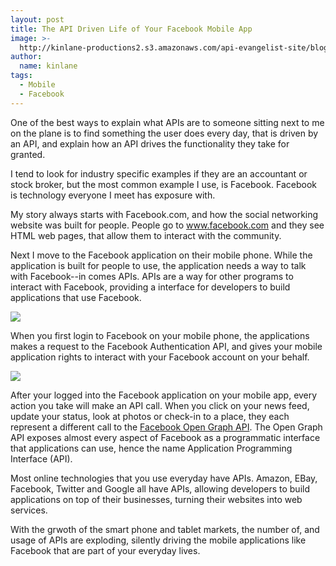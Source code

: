 ```yaml
---
layout: post
title: The API Driven Life of Your Facebook Mobile App
image: >-
  http://kinlane-productions2.s3.amazonaws.com/api-evangelist-site/blog/iPhone-Desktop.png
author:
  name: kinlane
tags:
  - Mobile
  - Facebook
---
```

One of the best ways to explain what APIs are to someone sitting next to me on the plane is to find something the user does every day, that is driven by an API, and explain how an API drives the functionality they take for granted.

I tend to look for industry specific examples if they are an accountant or stock broker, but the most common example I use, is Facebook. Facebook is technology everyone I meet has exposure with.

My story always starts with Facebook.com, and how the social networking website was built for people. People go to www.facebook.com and they see HTML web pages, that allow them to interact with the community.

Next I move to the Facebook application on their mobile phone. While the application is built for people to use, the application needs a way to talk with Facebook--in comes APIs. APIs are a way for other programs to interact with Facebook, providing a interface for developers to build applications that use Facebook.

![](http://kinlane-productions2.s3.amazonaws.com/api-evangelist/iPhone-Facebook-Login.png)

When you first login to Facebook on your mobile phone, the applications makes a request to the Facebook Authentication API, and gives your mobile application rights to interact with your Facebook account on your behalf.

![](http://kinlane-productions2.s3.amazonaws.com/api-evangelist/iPHone-Facebook-Auth.png)

After your logged into the Facebook application on your mobile app, every action you take will make an API call. When you click on your news feed, update your status, look at photos or check-in to a place, they each represent a different call to the [Facebook Open Graph API](https://developers.facebook.com/docs/reference/api/ "Facebook Open Graph API"). The Open Graph API exposes almost every aspect of Facebook as a programmatic interface that applications can use, hence the name Application Programming Interface (API).

Most online technologies that you use everyday have APIs. Amazon, EBay, Facebook, Twitter and Google all have APIs, allowing developers to build applications on top of their businesses, turning their websites into web services.

With the grwoth of the smart phone and tablet markets, the number of, and usage of APIs are exploding, silently driving the mobile applications like Facebook that are part of your everyday lives.